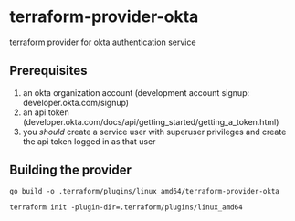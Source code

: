 # terraform-provider-okta
terraform provider for okta authentication service

## Prerequisites
1. an okta organization account (development account signup: developer.okta.com/signup)
2. an api token (developer.okta.com/docs/api/getting_started/getting_a_token.html)
3. you *should* create a service user with superuser privileges and create the api token logged in as that user

## Building the provider
```
go build -o .terraform/plugins/linux_amd64/terraform-provider-okta
```
```
terraform init -plugin-dir=.terraform/plugins/linux_amd64
```

